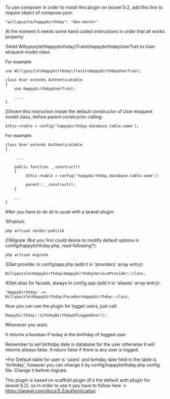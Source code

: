 To use composer in order to install this plugin on laravel 5.2, add this line to require object of composer.json:

    "willypuzzle/happybirthday": "dev-master"

At the moment it needs some hand coded instructions in order that all works properly:

1)Add Willypuzzle\Happybirthday\Traits\HappybirthdayUserTrait to User eloquent model class.

 For example:

    use Willypuzzle\Happybirthday\Traits\HappybirthdayUserTrait;

    class User extends Authenticatable
    {
        use HappybirthdayUserTrait;

        ....
    }

2)Insert this instruction inside the default constructor of User eloquent model class, before parent constructor calling:

    $this->table = config('happybirthday.database.table.name');

 For example:

    class User extends Authenticatable
    {

         ...

        public function __construct()
        {
             $this->table = config('happybirthday.database.table.name');

             parent::__construct();
        }

        ...
    }

 After you have to do all is usual with a laravel plugin:

 1)Publish:

    php artisan vendor:publish

 2)Migrate (But you first could desire to modify default options in config/happybirthday.php, read following*):

    php artisan migrate

 3)Set provider in config/app.php (add it in 'providers' array entry):

    Willypuzzle\Happybirthday\HappybirthdayServiceProvider::class,

 4)Set alias for facade, always in config.app (add it in 'aliases' array entry):

    'Happybirthday' => Willypuzzle\Happybirthday\Facades\Happybirthday::class,

 Now you can use the plugin for logget users, just call:

    Happybirthday::isTodayBirthdayOfLoggedUser();

 Whenever you want.

 It returns a boolean if today is the birthday of logged user.

 Remember to set birthday date in database for the user otherwise it will returns always false. It return false if there is any user is logged.

 *For Default table for user is 'users' and birhday date field in the table is 'birthday', however you can change it by config/happybirthday.php config file. Change it before migrate.

 This plugin is based on scaffold plugin (it's the default auth plugin for laravel 5.2), so in order to use it you have to follow here -> https://laravel.com/docs/5.2/authentication.